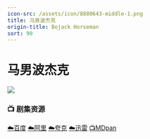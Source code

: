 ```yaml
---
icon-src: /assets/icon/8880643-middle-1.png
title: 马男波杰克
origin-title: Bojack Horseman
sort: 90
---
```

# 马男波杰克

![](/assets/image/bojack-horseman-a7ar204i29i3dnmy.jpg)

### 📺 剧集资源

[☁️百度](https://pan.baidu.com/s/1eO-NJpPqnre4lUkvF9sfXg?pwd=aneu) [☁️阿里](https://www.alipan.com/s/z6X8BXpcLdL) [☁️夸克](https://pan.quark.cn/s/92b68a17b5ff) [☁️迅雷](https://pan.xunlei.com/s/VOIwx64rCiYEU-Dgzmn4xF7SA1?pwd=h4n6#) [📺MDpan](https://pan.mdsub.top/%E4%B8%87%E7%A5%9E%E6%AE%BF)